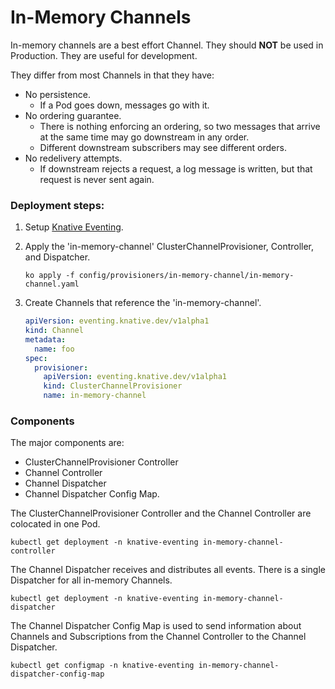 # In-Memory Channels

In-memory channels are a best effort Channel. They should **NOT** be used in Production. They are
useful for development.

They differ from most Channels in that they have:

- No persistence.
  - If a Pod goes down, messages go with it.
- No ordering guarantee.
  - There is nothing enforcing an ordering, so two messages that arrive at the same time may
    go downstream in any order.
  - Different downstream subscribers may see different orders.
- No redelivery attempts.
  - If downstream rejects a request, a log message is written, but that request is never sent
    again.

### Deployment steps:

1. Setup [Knative Eventing](../../../DEVELOPMENT.md).
1. Apply the 'in-memory-channel' ClusterChannelProvisioner, Controller, and Dispatcher.
   ```shell
   ko apply -f config/provisioners/in-memory-channel/in-memory-channel.yaml
   ```
1. Create Channels that reference the 'in-memory-channel'.

   ```yaml
   apiVersion: eventing.knative.dev/v1alpha1
   kind: Channel
   metadata:
     name: foo
   spec:
     provisioner:
       apiVersion: eventing.knative.dev/v1alpha1
       kind: ClusterChannelProvisioner
       name: in-memory-channel
   ```

### Components

The major components are:

- ClusterChannelProvisioner Controller
- Channel Controller
- Channel Dispatcher
- Channel Dispatcher Config Map.

The ClusterChannelProvisioner Controller and the Channel Controller are colocated in one Pod.

```shell
kubectl get deployment -n knative-eventing in-memory-channel-controller
```

The Channel Dispatcher receives and distributes all events. There is a single Dispatcher for all
in-memory Channels.

```shell
kubectl get deployment -n knative-eventing in-memory-channel-dispatcher
```

The Channel Dispatcher Config Map is used to send information about Channels and Subscriptions from
the Channel Controller to the Channel Dispatcher.

```shell
kubectl get configmap -n knative-eventing in-memory-channel-dispatcher-config-map
```

